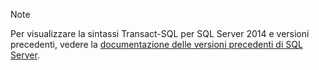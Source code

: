 > [!Note]
> Per visualizzare la sintassi Transact-SQL per SQL Server 2014 e versioni precedenti, vedere la [documentazione delle versioni precedenti di SQL Server](../sql-server/previous-versions-sql-server.md?view=sql-server-2016).